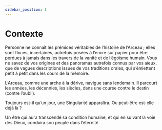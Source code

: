```yaml
---
sidebar_position: 1
---
```


# Contexte

Personne ne connaît les prémices véritables de l’histoire de l’Arceau ; elles sont floues, incertaines, autrefois posées à l’encre sur papier pour être perdues à jamais dans les travers de la vanité et de l’égoïsme humain. Vous ne savez de vos origines et des panoramas autrefois connus par vos aïeux, que de vagues descriptions issues de vos traditions orales, qui s’émiettent petit à petit dans les cours de la mémoire.

L’Arceau, comme une arche à la dérive, navigue sans lendemain. Il parcourt les années, les décennies, les siècles, dans une course contre le destin (contre l’oubli).

Toujours est-il qu’un jour, une Singularité apparaîtra. Ou peut-être est-elle déjà là ?

Un être qui aura transcendé sa condition humaine, et qui en suivant la voie des Dieux, conduira son peuple dans l’éternité.
